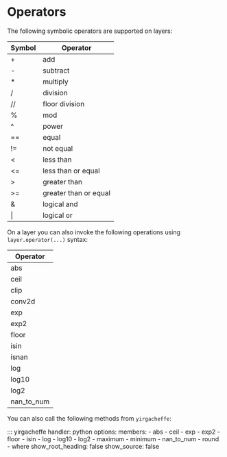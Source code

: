 # Operators

The following symbolic operators are supported on layers:

| Symbol | Operator |
|--------|----------|
| + | add |
| - | subtract |
| * | multiply |
| / | division |
| // | floor division |
| % | mod |
| ^ | power |
| == | equal |
| != | not equal |
| < | less than |
| <= | less than or equal |
| > | greater than |
| >= | greater than or equal |
| & | logical and |
| \| | logical or |

On a layer you can also invoke the following operations using `layer.operator(...)` syntax:

| Operator |
|----------|
| abs |
| ceil |
| clip |
| conv2d |
| exp |
| exp2 |
| floor |
| isin |
| isnan |
| log |
| log10 |
| log2 |
| nan_to_num |

You can also call the following methods from `yirgacheffe`:

::: yirgacheffe
    handler: python
    options:
        members:
            - abs
            - ceil
            - exp
            - exp2
            - floor
            - isin
            - log
            - log10
            - log2
            - maximum
            - minimum
            - nan_to_num
            - round
            - where
        show_root_heading: false
        show_source: false